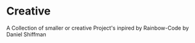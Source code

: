 # Creative

A Collection of smaller or creative Project's inpired by Rainbow-Code by Daniel Shiffman
